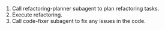 1. Call refactoring-planner subagent to plan refactoring tasks.
2. Execute refactoring.
3. Call code-fixer subagent to fix any issues in the code.

